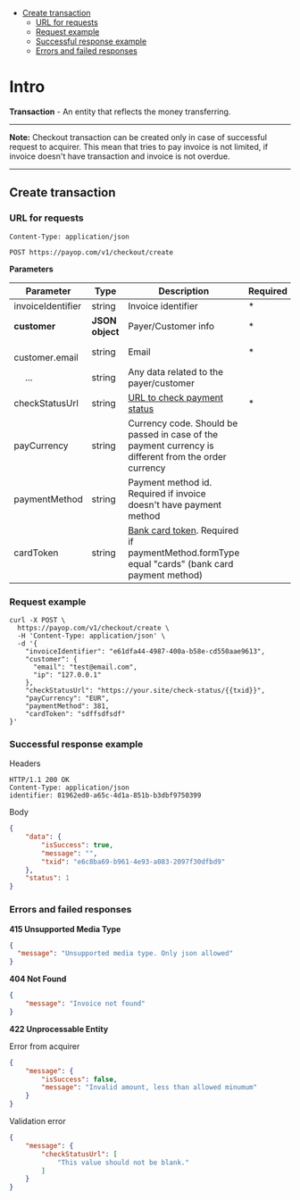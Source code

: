 * [Create transaction](#create-transaction)
    * [URL for requests](#url-for-requests)
    * [Request example](#request-example)
    * [Successful response example](#successful-response-example)
    * [Errors and failed responses](#errors-and-failed-responses)

# Intro

**Transaction** - An entity that reflects the money transferring.

----
**Note:** Checkout transaction can be created only in case of successful request to acquirer. 
This mean that tries to pay invoice is not limited, if invoice doesn't have transaction and invoice is not overdue.

----

## Create transaction

### URL for requests

`Content-Type: application/json`

`POST https://payop.com/v1/checkout/create`

**Parameters**

Parameter             |        Type      |                 Description                                                                             |  Required |
----------------------|------------------|---------------------------------------------------------------------------------------------------------|-----------| 
invoiceIdentifier     | string           | Invoice identifier                                                                                      |     *     |
**customer**          | **JSON object**  | Payer/Customer info                                                                                     |     *     |
&emsp;customer.email  | string           | Email                                                                                                   |     *     |
&emsp; ...            | string           | Any data related to the payer/customer                                                                  |           |
checkStatusUrl        | string           | [URL to check payment status][status]                                                                   |     *     |
payCurrency           | string           | Currency code. Should be passed in case of the payment currency is different from the order currency    |           |
paymentMethod         | string           | Payment method id. Required if invoice doesn't have payment method                                      |           |
cardToken             | string           | [Bank card token][token]. Required if paymentMethod.formType equal "cards" (bank card payment method)   |           |

[token]: ../Checkout/createCardToken.md
[status]: ../Checkout/checkTransactionStatus.md


### Request example

```shell script
curl -X POST \
  https://payop.com/v1/checkout/create \
  -H 'Content-Type: application/json' \
  -d '{
	"invoiceIdentifier": "e61dfa44-4987-400a-b58e-cd550aae9613",
	"customer": {
	  "email": "test@email.com",
      "ip": "127.0.0.1"
	},
	"checkStatusUrl": "https://your.site/check-status/{{txid}}",
	"payCurrency": "EUR",
	"paymentMethod": 381,
	"cardToken": "sdffsdfsdf"
}'
```


### Successful response example
Headers
```
HTTP/1.1 200 OK
Content-Type: application/json
identifier: 81962ed0-a65c-4d1a-851b-b3dbf9750399
```

Body
```json
{
    "data": {
        "isSuccess": true,
        "message": "",
        "txid": "e6c8ba69-b961-4e93-a083-2097f30dfbd9"
    },
    "status": 1
}
```

### Errors and failed responses

**415 Unsupported Media Type**
```json
{
  "message": "Unsupported media type. Only json allowed"
}
```

**404 Not Found**
```json
{
    "message": "Invoice not found"
}
```

**422 Unprocessable Entity**

Error from acquirer
```json
{
    "message": {
        "isSuccess": false,
        "message": "Invalid amount, less than allowed minumum"
    }
}
```

Validation error
```json
{
    "message": {
        "checkStatusUrl": [
            "This value should not be blank."
        ]
    }
}
```